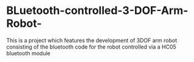 # BLuetooth-controlled-3-DOF-Arm-Robot-
This is a project which features the development of 3DOF arm robot consisting of the bluetooth code for the robot controlled via a HC05 bluetooth module
